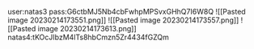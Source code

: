 user:natas3
pass:G6ctbMJ5Nb4cbFwhpMPSvxGHhQ7I6W8Q
![[Pasted image 20230214173551.png]]
![[Pasted image 20230214173557.png]]
![[Pasted image 20230214173613.png]]
natas4:tKOcJIbzM4lTs8hbCmzn5Zr4434fGZQm
